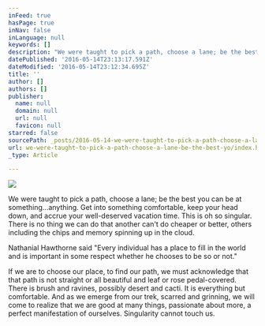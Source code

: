 ```yaml
---
inFeed: true
hasPage: true
inNav: false
inLanguage: null
keywords: []
description: "We were taught to pick a path, choose a lane; be the best you can be at something...anything. Get into something comfortable, keep your head down, and accrue your well-deserved vacation time. This is oh so singular. There is no thing we can do that another can't do cheaper or better, others including the chips and memory spinning up in the cloud."
datePublished: '2016-05-14T23:13:17.591Z'
dateModified: '2016-05-14T23:12:34.695Z'
title: ''
author: []
authors: []
publisher:
  name: null
  domain: null
  url: null
  favicon: null
starred: false
sourcePath: _posts/2016-05-14-we-were-taught-to-pick-a-path-choose-a-lane-be-the-best-yo.md
url: we-were-taught-to-pick-a-path-choose-a-lane-be-the-best-yo/index.html
_type: Article

---
```

![](https://the-grid-user-content.s3-us-west-2.amazonaws.com/07e8e783-81e7-48d0-a206-72f11ee470ba.jpg)

We were taught to pick a path, choose a lane; be the best you can be at something...anything. Get into something comfortable, keep your head down, and accrue your well-deserved vacation time. This is oh so singular. There is no thing we can do that another can't do cheaper or better, others including the chips and memory spinning up in the cloud.

Nathanial Hawthorne said "Every individual has a place to fill in the world and is important in some respect whether he chooses to be so or not."

If we are to choose our place, to find our path, we must acknowledge that that path is not straight or all beautiful and leaf or rose pedal-covered. There is brush and ravines, possibly desert and cacti. It is everything but comfortable. And as we emerge from our trek, scarred and grinning, we will come to realize that we are good at many things, passionate about more, a perfect manifestation of ourselves. Singularity cannot touch us.